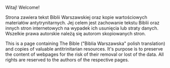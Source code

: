 
Witaj! Welcome!

Strona zawiera tekst Biblii Warszawskiej oraz kopie wartościowych materiałów antytrynitarnych.
Jej celem jest zachowanie tekstu Biblii oraz innych stron internetowych na wypadek ich usunięcia lub straty danych.
Wszelkie prawa autorskie należą się autorom skopiowanych stron.

This is a page containing The Bible ("Biblia Warszawska" polish translation) and copies of valuable antitrinitarian resources.
It's purpose is to preserve the content of webpages for the risk of their removal or lost of the data.
All rights are reserved to the authors of the respective pages.
